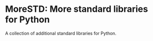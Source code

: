 # MoreSTD: More standard libraries for Python

A collection of additional standard libraries for Python.


